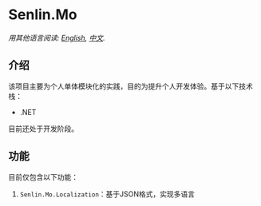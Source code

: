 ﻿# Senlin.Mo
*用其他语言阅读: [English](README.md), [中文](README.zh.md).*

## 介绍

该项目主要为个人单体模块化的实践，目的为提升个人开发体验。基于以下技术栈：

- .NET

目前还处于开发阶段。

## 功能

目前仅包含以下功能：

1. `Senlin.Mo.Localization`：基于JSON格式，实现多语言